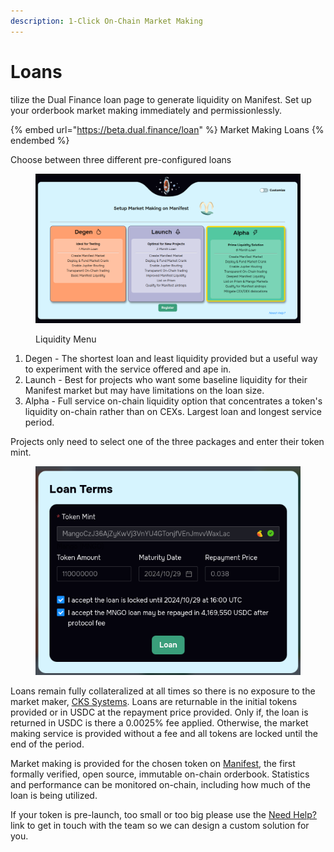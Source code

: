 ```yaml
---
description: 1-Click On-Chain Market Making
---
```


# Loans

tilize the Dual Finance loan page to generate liquidity on Manifest. Set up your orderbook market making immediately and permissionlessly.

{% embed url="https://beta.dual.finance/loan" %}
Market Making Loans
{% endembed %}

Choose between three different pre-configured loans

<figure><img src="../../.gitbook/assets/image (5).png" alt=""><figcaption><p>Liquidity Menu</p></figcaption></figure>

1. Degen - The shortest loan and least liquidity provided but a useful way to experiment with the service offered and ape in.
2. Launch - Best for projects who want some baseline liquidity for their Manifest market but may have limitations on the loan size.
3. Alpha - Full service on-chain liquidity option that concentrates a token's liquidity on-chain rather than on CEXs. Largest loan and longest service period.

Projects only need to select one of the three packages and enter their token mint.

<figure><img src="../../.gitbook/assets/image (1) (1).png" alt=""><figcaption></figcaption></figure>

Loans remain fully collateralized at all times so there is no exposure to the market maker, [CKS Systems](https://cks.systems/).  Loans are returnable in the initial tokens provided or in USDC at the repayment price provided. Only if, the loan is returned in USDC is there a 0.0025% fee applied. Otherwise, the market making service is provided without a fee and all tokens are locked until the end of the period.

Market making is provided for the chosen token on [Manifest](https://www.manifest.trade/), the first formally verified, open source, immutable on-chain orderbook. Statistics and performance can be monitored on-chain, including how much of the loan is being utilized.

If your token is pre-launch, too small or too big please use the  [Need Help?](https://discord.com/invite/jvxp8GNZxR) link to get in touch with the team so we can design a custom solution for you.
